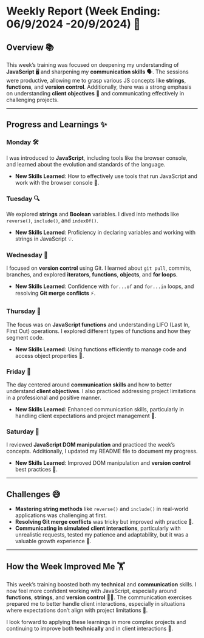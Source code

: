 # Weekly Report (Week Ending: 06/9/2024 -20/9/2024) 🚀

## Overview 📚
This week’s training was focused on deepening my understanding of **JavaScript** 🖥️ and sharpening my **communication skills** 🗣️. The sessions were productive, allowing me to grasp various JS concepts like **strings**, **functions**, and **version control**. Additionally, there was a strong emphasis on understanding **client objectives** 🎯 and communicating effectively in challenging projects.

---

## Progress and Learnings ✨

### Monday 🛠️
I was introduced to **JavaScript**, including tools like the browser console, and learned about the evolution and standards of the language.
- **New Skills Learned**: How to effectively use tools that run JavaScript and work with the browser console 🧰.

### Tuesday 🔍
We explored **strings** and **Boolean** variables. I dived into methods like `reverse()`, `include()`, and `indexOf()`.
- **New Skills Learned**: Proficiency in declaring variables and working with strings in JavaScript 💡.

### Wednesday 🔄
I focused on **version control** using Git. I learned about `git pull`, commits, branches, and explored **iterators**, **functions**, **objects**, and **for loops**.
- **New Skills Learned**: Confidence with `for...of` and `for...in` loops, and resolving **Git merge conflicts** ⚡.

### Thursday 🧠
The focus was on **JavaScript functions** and understanding LIFO (Last In, First Out) operations. I explored different types of functions and how they segment code.
- **New Skills Learned**: Using functions efficiently to manage code and access object properties 🧩.

### Friday 💬
The day centered around **communication skills** and how to better understand **client objectives**. I also practiced addressing project limitations in a professional and positive manner.
- **New Skills Learned**: Enhanced communication skills, particularly in handling client expectations and project management 🎯.

### Saturday 🔧
I reviewed **JavaScript DOM manipulation** and practiced the week’s concepts. Additionally, I updated my README file to document my progress.
- **New Skills Learned**: Improved DOM manipulation and **version control** best practices 📘.

---

## Challenges 😅

- **Mastering string methods** like `reverse()` and `include()` in real-world applications was challenging at first.
- **Resolving Git merge conflicts** was tricky but improved with practice 🔄.
- **Communicating in simulated client interactions**, particularly with unrealistic requests, tested my patience and adaptability, but it was a valuable growth experience 🌱.

---

## How the Week Improved Me 🏋️

This week’s training boosted both my **technical** and **communication** skills. I now feel more confident working with JavaScript, especially around **functions**, **strings**, and **version control** 🧑‍💻. The communication exercises prepared me to better handle client interactions, especially in situations where expectations don’t align with project limitations 🎯.

I look forward to applying these learnings in more complex projects and continuing to improve both **technically** and in client interactions 💪.
